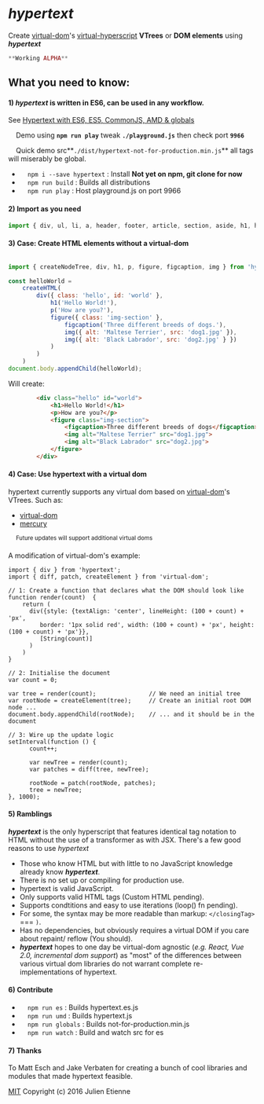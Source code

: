 # _hypertext_

Create [virtual-dom](https://github.com/Matt-Esch/virtual-dom)'s [virtual-hyperscript](https://github.com/Raynos/virtual-hyperscript) **VTrees** or **DOM elements** using **_hypertext_**


```php
**Working ALPHA**
```


## What you need to know:
#### **1**) _hypertext_ is written in ES6, can be used in any workflow.
See [Hypertext with ES6, ES5, CommonJS, AMD & globals](https://github.com/julienetie/hypertext/wiki/Hypertext-with-ES6,-ES5,-CommonJS,-AMD-&-globals)

&nbsp;&nbsp;&nbsp;&nbsp;Demo using **```npm run play```** tweak **```./playground.js```** then check port **`9966`**

&nbsp;&nbsp;&nbsp;&nbsp;Quick demo src**```./dist/hypertext-not-for-production.min.js```** all tags will miserably be global.

- &nbsp;&nbsp;&nbsp;&nbsp;```npm i --save hypertext``` : Install **Not yet on npm, git clone for now**
- &nbsp;&nbsp;&nbsp;&nbsp;```npm run build``` : Builds all distributions
- &nbsp;&nbsp;&nbsp;&nbsp;```npm run play``` : Host playground.js on port 9966

#### **2**) Import as you need
```javascript 
import { div, ul, li, a, header, footer, article, section, aside, h1, h3} from 'hypertext';
```
#### **3**) Case: Create HTML elements without a virtual-dom
```javascript 

import { createNodeTree, div, h1, p, figure, figcaption, img } from 'hypertext';

const helloWorld =
	createHTML(
		div({ class: 'hello', id: 'world' },
			h1('Hello World!'),
			p('How are you?'),
			figure({ class: 'img-section' },
				figcaption('Three different breeds of dogs.'),
				img({ alt: 'Maltese Terrier', src: 'dog1.jpg' }),
				img({ alt: 'Black Labrador', src: 'dog2.jpg' } })
			)
		)
	)
document.body.appendChild(helloWorld);
```
Will create: 
```html 
        <div class="hello" id="world">
            <h1>Hello World!</h1>
            <p>How are you?</p>
            <figure class="img-section">
                <figcaption>Three different breeds of dogs</figcaption>
                <img alt="Maltese Terrier" src="dog1.jpg">
                <img alt="Black Labrador" src="dog2.jpg">
            </figure>
        </div>
```
#### **4**) Case: Use hypertext with a virtual dom

hypertext currently supports any virtual dom based on [virtual-dom](https://github.com/Matt-Esch/virtual-dom)'s VTrees.
Such as: 
- [virtual-dom](https://github.com/Matt-Esch/virtual-dom)
- [mercury](https://github.com/Raynos/mercury)

&nbsp;&nbsp;&nbsp;&nbsp;<sup>Future updates will support additional virtual doms</sup>

A modification of virtual-dom's example:
```
import { div } from 'hypertext';
import { diff, patch, createElement } from 'virtual-dom';

// 1: Create a function that declares what the DOM should look like
function render(count)  {
    return ( 
      div({style: {textAlign: 'center', lineHeight: (100 + count) + 'px',
         border: '1px solid red', width: (100 + count) + 'px', height: (100 + count) + 'px'}}, 
         [String(count)]
      )
    )
}

// 2: Initialise the document
var count = 0;

var tree = render(count);               // We need an initial tree
var rootNode = createElement(tree);     // Create an initial root DOM node ...
document.body.appendChild(rootNode);    // ... and it should be in the document

// 3: Wire up the update logic
setInterval(function () {
      count++;

      var newTree = render(count);
      var patches = diff(tree, newTree);
      
      rootNode = patch(rootNode, patches);
      tree = newTree;
}, 1000);
```
#### **5**) Ramblings

**_hypertext_** is the only hyperscript that features identical tag notation to HTML without the use of a transformer as with JSX.
There's a few good reasons to use _hypertext_
- Those who know HTML but with little to no JavaScript knowledge already know **_hypertext_**.
- There is no set up or compiling for production use.
- hypertext is valid JavaScript.
- Only supports valid HTML tags (Custom HTML pending).
- Supports condtitions and easy to use iterations (loop() fn pending).
- For some, the syntax may be more readable than markup: ```</closingTag>``` === ```)```.
- Has no dependencies, but obviously requires a virtual DOM if you care about repaint/ reflow (You should).
- **_hypertext_** hopes to one day be virtual-dom agnostic (_e.g. React, Vue 2.0, incremental dom support_) as "most" of 
the differences between various virtual dom libraries do not warrant complete re-implementations of hypertext.


#### **6**) Contribute

- &nbsp;&nbsp;&nbsp;&nbsp;```npm run es``` : Builds hypertext.es.js
- &nbsp;&nbsp;&nbsp;&nbsp;```npm run umd``` : Builds hypertext.js
- &nbsp;&nbsp;&nbsp;&nbsp;```npm run globals``` : Builds not-for-production.min.js
- &nbsp;&nbsp;&nbsp;&nbsp;```npm run watch``` : Build and watch src for es


#### **7**) Thanks

To Matt Esch and Jake Verbaten for creating a bunch of cool libraries and modules that made hypertext feasible.

[MIT](https://github.com/julienetie/hypertext/blob/master/LICENSE)
Copyright (c) 2016 Julien Etienne
